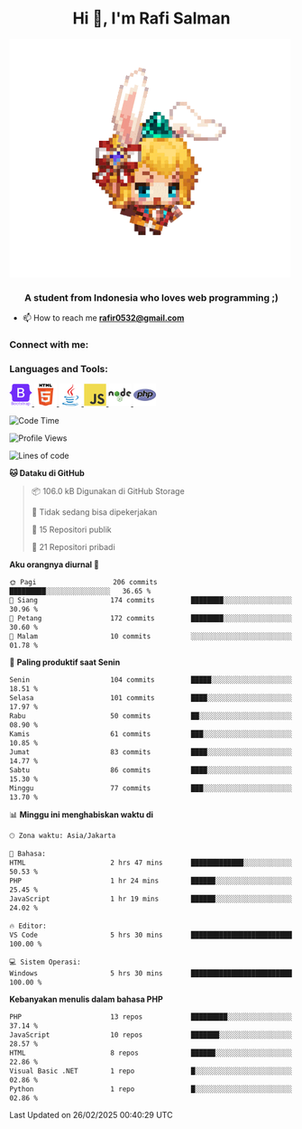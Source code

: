 <h1 align="center">Hi 👋, I'm Rafi Salman</h1>
<img src="img/lp.gif" /> 
<h3 align="center">A student from Indonesia who loves web programming ;)</h3>

- 📫 How to reach me **rafir0532@gmail.com**

<h3 align="left">Connect with me:</h3>
<p align="left">
</p>

<h3 align="left">Languages and Tools:</h3>
<p align="left"> <a href="https://getbootstrap.com" target="_blank" rel="noreferrer"> <img src="https://raw.githubusercontent.com/devicons/devicon/master/icons/bootstrap/bootstrap-plain-wordmark.svg" alt="bootstrap" width="40" height="40"/> </a> <a href="https://www.w3.org/html/" target="_blank" rel="noreferrer"> <img src="https://raw.githubusercontent.com/devicons/devicon/master/icons/html5/html5-original-wordmark.svg" alt="html5" width="40" height="40"/> </a> <a href="https://www.java.com" target="_blank" rel="noreferrer"> <img src="https://raw.githubusercontent.com/devicons/devicon/master/icons/java/java-original.svg" alt="java" width="40" height="40"/> </a> <a href="https://developer.mozilla.org/en-US/docs/Web/JavaScript" target="_blank" rel="noreferrer"> <img src="https://raw.githubusercontent.com/devicons/devicon/master/icons/javascript/javascript-original.svg" alt="javascript" width="40" height="40"/> </a> <a href="https://nodejs.org" target="_blank" rel="noreferrer"> <img src="https://raw.githubusercontent.com/devicons/devicon/master/icons/nodejs/nodejs-original-wordmark.svg" alt="nodejs" width="40" height="40"/> </a> <a href="https://www.php.net" target="_blank" rel="noreferrer"> <img src="https://raw.githubusercontent.com/devicons/devicon/master/icons/php/php-original.svg" alt="php" width="40" height="40"/> </a> </p>

<!--START_SECTION:waka-->
![Code Time](http://img.shields.io/badge/Code%20Time-340%20hrs%2047%20mins-blue)

![Profile Views](http://img.shields.io/badge/Profil%20dilihat-0-blue)

![Lines of code](https://img.shields.io/badge/Sejak%20Hello%20World%20aku%20telah%20menulis-1.7%20million%20baris%20kode-blue)

**🐱 Dataku di GitHub** 

> 📦 106.0 kB Digunakan di GitHub Storage 
 > 
> 🚫 Tidak sedang bisa dipekerjakan
 > 
> 📜 15 Repositori publik 
 > 
> 🔑 21 Repositori pribadi 
 > 
**Aku orangnya diurnal 🐤** 

```text
🌞 Pagi                   206 commits         █████████░░░░░░░░░░░░░░░░   36.65 % 
🌆 Siang                  174 commits         ████████░░░░░░░░░░░░░░░░░   30.96 % 
🌃 Petang                 172 commits         ████████░░░░░░░░░░░░░░░░░   30.60 % 
🌙 Malam                  10 commits          ░░░░░░░░░░░░░░░░░░░░░░░░░   01.78 % 
```
📅 **Paling produktif saat Senin** 

```text
Senin                    104 commits         █████░░░░░░░░░░░░░░░░░░░░   18.51 % 
Selasa                   101 commits         ████░░░░░░░░░░░░░░░░░░░░░   17.97 % 
Rabu                     50 commits          ██░░░░░░░░░░░░░░░░░░░░░░░   08.90 % 
Kamis                    61 commits          ███░░░░░░░░░░░░░░░░░░░░░░   10.85 % 
Jumat                    83 commits          ████░░░░░░░░░░░░░░░░░░░░░   14.77 % 
Sabtu                    86 commits          ████░░░░░░░░░░░░░░░░░░░░░   15.30 % 
Minggu                   77 commits          ███░░░░░░░░░░░░░░░░░░░░░░   13.70 % 
```


📊 **Minggu ini menghabiskan waktu di** 

```text
🕑︎ Zona waktu: Asia/Jakarta

💬 Bahasa: 
HTML                     2 hrs 47 mins       █████████████░░░░░░░░░░░░   50.53 % 
PHP                      1 hr 24 mins        ██████░░░░░░░░░░░░░░░░░░░   25.45 % 
JavaScript               1 hr 19 mins        ██████░░░░░░░░░░░░░░░░░░░   24.02 % 

🔥 Editor: 
VS Code                  5 hrs 30 mins       █████████████████████████   100.00 % 

💻 Sistem Operasi: 
Windows                  5 hrs 30 mins       █████████████████████████   100.00 % 
```

**Kebanyakan menulis dalam bahasa PHP** 

```text
PHP                      13 repos            █████████░░░░░░░░░░░░░░░░   37.14 % 
JavaScript               10 repos            ███████░░░░░░░░░░░░░░░░░░   28.57 % 
HTML                     8 repos             ██████░░░░░░░░░░░░░░░░░░░   22.86 % 
Visual Basic .NET        1 repo              █░░░░░░░░░░░░░░░░░░░░░░░░   02.86 % 
Python                   1 repo              █░░░░░░░░░░░░░░░░░░░░░░░░   02.86 % 
```




 Last Updated on 26/02/2025 00:40:29 UTC
<!--END_SECTION:waka-->

